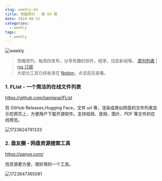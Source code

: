 ```yaml
---
slug: weekly-64
title: 奇趣周刊 - 第 64 期
date: 2024-08-22
categories:
  - weekly
tags:
  - weekly
---
```


![weekly](https://imgurl.zishu.me/weekly.webp)

> 奇趣周刊，每周四发布，分享有趣的软件，程序，动态新闻等。 [周刊列表](/categories/weekly/) | [rss 订阅](/categories/weekly/index.xml)  
大部分工具已经收录在 <a href="https://anghunk.notion.site/944611fccdd24fbdaed7489d0732b1c5?v=118910660f5d4ddaa7ad0923dd982664" target="_blank">Notion</a>，点击前往查看。

### 1. FList - 一个简洁的在线文件列表

https://github.com/jianjianai/FList

将 GitHub Releases,Hugging Face，文件 url 等，渲染成类似网盘的文件列表显示在网页上，方便用户下载开源软件。支持视频、音频、图片、PDF 等文件的在线预览。

![1723624791333](https://imgurl.zishu.me/2024/08/1723624791333.webp)

### 2. 盘友圈 - 网盘资源搜索工具

https://panyq.com/

找资源更方便，很好用的一个工具。

![1723647365081](https://imgurl.zishu.me/2024/08/1723647365081.webp)
